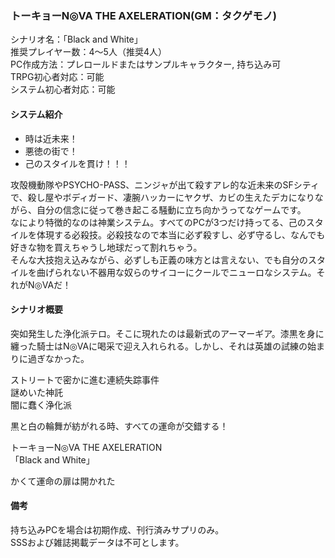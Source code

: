 ### トーキョーN◎VA THE AXELERATION(GM：タクゲモノ)

シナリオ名：「Black and White」  
推奨プレイヤー数：4～5人（推奨4人）  
PC作成方法：プレロールドまたはサンプルキャラクター, 持ち込み可  
TRPG初心者対応：可能  
システム初心者対応：可能

#### システム紹介

- 時は近未来！  
- 悪徳の街で！  
- 己のスタイルを貫け！！！  

攻殻機動隊やPSYCHO-PASS、ニンジャが出て殺すアレ的な近未来のSFシティで、殺し屋やボディガード、凄腕ハッカーにヤクザ、カビの生えたデカになりながら、自分の信念に従って巻き起こる騒動に立ち向かうってなゲームです。  
なにより特徴的なのは神業システム。すべてのPCが3つだけ持ってる、己のスタイルを体現する必殺技。必殺技なので本当に必ず殺すし、必ず守るし、なんでも好きな物を買えちゃうし地球だって割れちゃう。  
そんな大技抱え込みながら、必ずしも正義の味方とは言えない、でも自分のスタイルを曲げられない不器用な奴らのサイコーにクールでニューロなシステム。それがN◎VAだ！

#### シナリオ概要

突如発生した浄化派テロ。そこに現れたのは最新式のアーマーギア。漆黒を身に纏った騎士はN◎VAに喝采で迎え入れられる。しかし、それは英雄の試練の始まりに過ぎなかった。

ストリートで密かに進む連続失踪事件  
謎めいた神託  
闇に蠢く浄化派  

黒と白の輪舞が紡がれる時、すべての運命が交錯する！  

トーキョーN◎VA THE AXELERATION  
「Black and White」

かくて運命の扉は開かれた

#### 備考

持ち込みPCを場合は初期作成、刊行済みサプリのみ。  
SSSおよび雑誌掲載データは不可とします。

